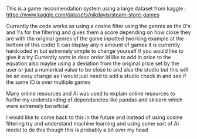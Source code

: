 This is a game reccomendation system using a large dataset from kaggle : https://www.kaggle.com/datasets/nikdavis/steam-store-games

Currently the code works as using a cosine filter using the genres as the 0's and 1's for the filtering and gives them a score depending on how close they are with the original genres of the game inputted
(working example at the bottom of this code)
It can display any n amount of games it is currently hardcoded in but extremely simple to change yourself if you would like to give it a try
Currently sorts in desc order 
Id like to add in price to the equation also maybe using a deviation from the original price set by the user or just a numerical value to be close to
and also the studio but this will be an easy change as I would just need to add a studio check in and see if the same ID is over mutliple games

Many online resources and Ai was used to explain online resources to furthe my understanding of dependancies like pandas and sklearn which were extremely beneficial

I would like to come back to this in the future and instead of using cosine filtering try and understand machine learning and using some sort of AI model to do this though this is probably a bit over my head

